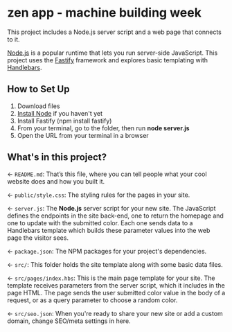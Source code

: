 # zen app - machine building week

This project includes a Node.js server script and a web page that connects to it.

[Node.js](https://nodejs.org/en/about/) is a popular runtime that lets you run server-side JavaScript. This project uses the [Fastify](https://www.fastify.io/) framework and explores basic templating with [Handlebars](https://handlebarsjs.com/).

## How to Set Up

1. Download files
2. [Install Node](https://docs.npmjs.com/downloading-and-installing-node-js-and-npm) if you haven't yet
3. Install Fastify (npm install fastify)
4. From your terminal, go to the folder, then run **node server.js**
5. Open the URL from your terminal in a browser

## What's in this project?

← `README.md`: That’s this file, where you can tell people what your cool website does and how you built it.

← `public/style.css`: The styling rules for the pages in your site.

← `server.js`: The **Node.js** server script for your new site. The JavaScript defines the endpoints in the site back-end, one to return the homepage and one to update with the submitted color. Each one sends data to a Handlebars template which builds these parameter values into the web page the visitor sees.

← `package.json`: The NPM packages for your project's dependencies.

← `src/`: This folder holds the site template along with some basic data files.

← `src/pages/index.hbs`: This is the main page template for your site. The template receives parameters from the server script, which it includes in the page HTML. The page sends the user submitted color value in the body of a request, or as a query parameter to choose a random color.

← `src/seo.json`: When you're ready to share your new site or add a custom domain, change SEO/meta settings in here.
